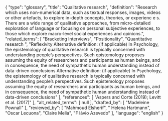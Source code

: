 {
    "type": "glossary",
    "title": "Qualitative research",
    "definition": "Research which uses non-numerical data, such as textual responses, images, videos or other artefacts, to explore in-depth concepts, theories, or experienc e s. There are a wide range of qualitative approaches, from micro-detailed exploration of language or focusing on personal subjective experiences, to those which explore macro-level social experiences and opinions.",
    "related_terms": [
        "Bracketing Interviews",
        "Positionality",
        "Quantitative research ",
        "Reflexivity Alternative definition: (if applicable) In Psychology, the epistemology of qualitative research is typically concerned with understanding people’s perspectives. Such epistemology proposes assuming the equity of researchers and participants as human beings, and in consequence, the need of sympathetic human understanding instead of data-driven conclusions Alternative definition: (if applicable) In Psychology, the epistemology of qualitative research is typically concerned with understanding people’s perspectives. Such epistemology proposes assuming the equity of researchers and participants as human beings, and in consequence, the need of sympathetic human understanding instead of data-driven conclusions"
    ],
    "references": [
        "Aspers and Corte (2019); Levitt et al. (2017)"
    ],
    "alt_related_terms": [
        null
    ],
    "drafted_by": [
        "Madeleine Pownall"
    ],
    "reviewed_by": [
        "Mahmoud Elsherif",
        " Helena Hartmann",
        "Oscar Lecuona",
        "Claire Melia",
        "F lávio Azevedo"
    ],
    "language": "english"
}